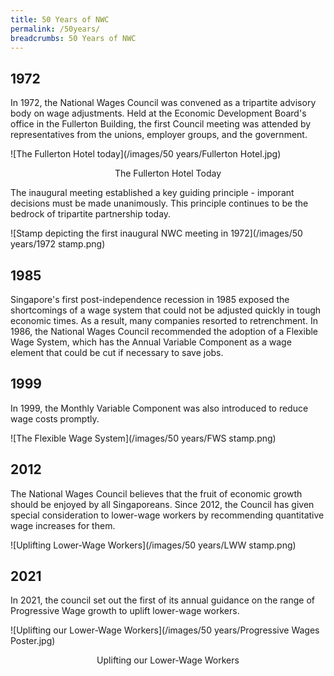 ```yaml
---
title: 50 Years of NWC
permalink: /50years/
breadcrumbs: 50 Years of NWC
---
```


## 1972
In 1972, the National Wages Council was convened as a tripartite advisory body on wage adjustments. Held at the Economic Development Board's office in the Fullerton Building, the first Council meeting was attended by representatives from the unions, employer groups, and the government.

![The Fullerton Hotel today](/images/50 years/Fullerton Hotel.jpg)
<div style="text-align: center"> The Fullerton Hotel Today </div>

The inaugural meeting established a key guiding principle - imporant decisions must be made unanimously. This principle continues to be the bedrock of tripartite partnership today.

![Stamp depicting the first inaugural NWC meeting in 1972](/images/50 years/1972 stamp.png)

## 1985
Singapore's first post-independence recession in 1985 exposed the shortcomings of a wage system that could not be adjusted quickly in tough economic times. As a result, many companies resorted to retrenchment. In 1986, the National Wages Council recommended the adoption of a Flexible Wage System, which has the Annual Variable Component as a wage element that could be cut if necessary to save jobs.

## 1999
In 1999, the Monthly Variable Component was also introduced to reduce wage costs promptly.

![The Flexible Wage System](/images/50 years/FWS stamp.png)

## 2012
The National Wages Council believes that the fruit of economic growth should be enjoyed by all Singaporeans. Since 2012, the Council has given special consideration to lower-wage workers by recommending quantitative wage increases for them.

![Uplifting Lower-Wage Workers](/images/50 years/LWW stamp.png)

## 2021
In 2021, the council set out the first of its annual guidance on the range of Progressive Wage growth to uplift lower-wage workers.

![Uplifting our Lower-Wage Workers](/images/50 years/Progressive Wages Poster.jpg)
<div style="text-align: center"> Uplifting our Lower-Wage Workers </div>

